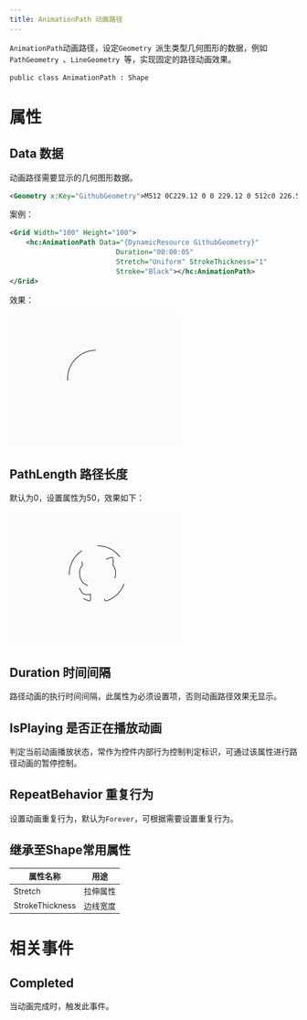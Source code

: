 ```yaml
---
title: AnimationPath 动画路径
---
```


`AnimationPath`动画路径，设定`Geometry `派生类型几何图形的数据，例如`PathGeometry `、`LineGeometry `等，实现固定的路径动画效果。

```xml
public class AnimationPath : Shape
```

# 属性

## Data 数据

动画路径需要显示的几何图形数据。

```xml
<Geometry x:Key="GithubGeometry">M512 0C229.12 0 0 229.12 0 512c0 226.56 146.56 417.92 350.08 485.76 25.6 4.48 35.2-10.88 35.2-24.32 0-12.16-0.64-52.48-0.64-95.36-128.64 23.68-161.92-31.36-172.16-60.16-5.76-14.72-30.72-60.16-52.48-72.32-17.92-9.6-43.52-33.28-0.64-33.92 40.32-0.64 69.12 37.12 78.72 52.48 46.08 77.44 119.68 55.68 149.12 42.24 4.48-33.28 17.92-55.68 32.64-68.48-113.92-12.8-232.96-56.96-232.96-252.8 0-55.68 19.84-101.76 52.48-137.6-5.12-12.8-23.04-65.28 5.12-135.68 0 0 42.88-13.44 140.8 52.48 40.96-11.52 84.48-17.28 128-17.28 43.52 0 87.04 5.76 128 17.28 97.92-66.56 140.8-52.48 140.8-52.48 28.16 70.4 10.24 122.88 5.12 135.68 32.64 35.84 52.48 81.28 52.48 137.6 0 196.48-119.68 240-233.6 252.8 18.56 16 34.56 46.72 34.56 94.72 0 68.48-0.64 123.52-0.64 140.8 0 13.44 9.6 29.44 35.2 24.32A512.832 512.832 0 0 0 1024 512c0-282.88-229.12-512-512-512z</Geometry>
```
案例：
```xml
<Grid Width="100" Height="100">
    <hc:AnimationPath Data="{DynamicResource GithubGeometry}" 
                          Duration="00:00:05" 
                          Stretch="Uniform" StrokeThickness="1"
                          Stroke="Black"></hc:AnimationPath>
</Grid>
```

效果：

![Animation-Default](https://raw.githubusercontent.com/HandyOrg/HandyOrgResource/master/HandyControl/Doc/extend_controls/AnimationPath-Default.gif)

## PathLength 路径长度

默认为0，设置属性为50，效果如下：

![AnimationPath-PathLength](https://raw.githubusercontent.com/HandyOrg/HandyOrgResource/master/HandyControl/Doc/extend_controls/AnimationPath-PathLength.gif)

## Duration 时间间隔

路径动画的执行时间间隔，此属性为必须设置项，否则动画路径效果无显示。

## IsPlaying 是否正在播放动画

判定当前动画播放状态，常作为控件内部行为控制判定标识，可通过该属性进行路径动画的暂停控制。

## RepeatBehavior 重复行为

设置动画重复行为，默认为`Forever`，可根据需要设置重复行为。

## 继承至Shape常用属性

| 属性名称        | 用途     |
| --------------- | -------- |
| Stretch         | 拉伸属性 |
| StrokeThickness | 边线宽度 |

# 相关事件

## Completed

当动画完成时，触发此事件。